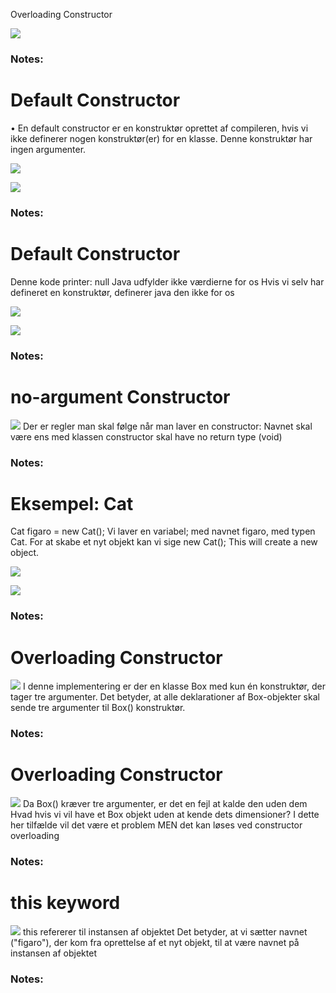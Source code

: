 <!-- Slide number: 1 -->
Overloading Constructor

![](GoogleShape129p32.jpg)

### Notes:

<!-- Slide number: 2 -->
# Default Constructor

• En default constructor er en konstruktør oprettet af compileren, hvis vi ikke definerer nogen konstruktør(er) for en klasse. Denne konstruktør har ingen argumenter.

![](GoogleShape136p33.jpg)

![](GoogleShape137p33.jpg)

### Notes:

<!-- Slide number: 3 -->
# Default Constructor

Denne kode printer: null
Java udfylder ikke værdierne for os
Hvis vi selv har defineret en konstruktør, definerer java den ikke for os

![](GoogleShape145p34.jpg)

![](GoogleShape144p34.jpg)

### Notes:

<!-- Slide number: 4 -->
# no-argument Constructor

![](GoogleShape152p35.jpg)
Der er regler man skal følge når man laver en constructor:
Navnet skal være ens med klassen
constructor skal have no return type (void)

### Notes:

<!-- Slide number: 5 -->
# Eksempel: Cat

Cat figaro = new Cat();
Vi laver en variabel; med navnet figaro, med typen Cat.
For at skabe et nyt objekt kan vi sige new Cat();
This  will create a new object.

![](GoogleShape160p36.jpg)

![](GoogleShape159p36.jpg)

### Notes:

<!-- Slide number: 6 -->
# Overloading Constructor

![](GoogleShape167p37.jpg)
I denne implementering er der en klasse Box med kun én konstruktør, der tager tre argumenter.
Det betyder, at alle deklarationer af Box-objekter skal sende tre argumenter til Box() konstruktør.

### Notes:

<!-- Slide number: 7 -->
# Overloading Constructor

![](GoogleShape174p38.jpg)
Da Box() kræver tre argumenter, er det en fejl at kalde den uden dem
Hvad hvis vi vil have et Box objekt uden at kende dets dimensioner?
I dette her tilfælde vil det være et problem
MEN det kan løses ved constructor overloading

### Notes:

<!-- Slide number: 8 -->
# this keyword

![](GoogleShape181p39.jpg)
this refererer til instansen af objektet
Det betyder, at vi sætter navnet ("figaro"), der kom fra oprettelse af et nyt objekt, til at være navnet på instansen af objektet

### Notes: